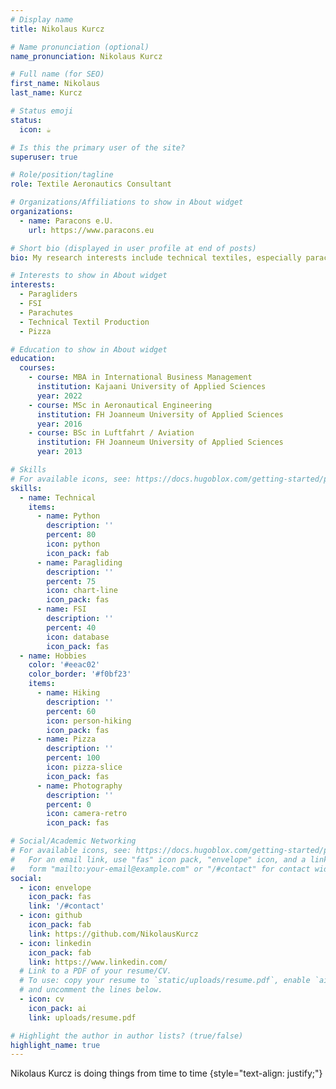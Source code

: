 ```yaml
---
# Display name
title: Nikolaus Kurcz 

# Name pronunciation (optional)
name_pronunciation: Nikolaus Kurcz 

# Full name (for SEO)
first_name: Nikolaus
last_name: Kurcz

# Status emoji
status:
  icon: ☕️

# Is this the primary user of the site?
superuser: true

# Role/position/tagline
role: Textile Aeronautics Consultant

# Organizations/Affiliations to show in About widget
organizations:
  - name: Paracons e.U. 
    url: https://www.paracons.eu

# Short bio (displayed in user profile at end of posts)
bio: My research interests include technical textiles, especially parachutes and paragliders.

# Interests to show in About widget
interests:
  - Paragliders
  - FSI 
  - Parachutes
  - Technical Textil Production
  - Pizza

# Education to show in About widget
education:
  courses:
    - course: MBA in International Business Management
      institution: Kajaani University of Applied Sciences
      year: 2022
    - course: MSc in Aeronautical Engineering
      institution: FH Joanneum University of Applied Sciences
      year: 2016
    - course: BSc in Luftfahrt / Aviation
      institution: FH Joanneum University of Applied Sciences
      year: 2013

# Skills
# For available icons, see: https://docs.hugoblox.com/getting-started/page-builder/#icons
skills:
  - name: Technical
    items:
      - name: Python
        description: ''
        percent: 80
        icon: python
        icon_pack: fab
      - name: Paragliding
        description: ''
        percent: 75
        icon: chart-line
        icon_pack: fas
      - name: FSI
        description: ''
        percent: 40
        icon: database
        icon_pack: fas
  - name: Hobbies
    color: '#eeac02'
    color_border: '#f0bf23'
    items:
      - name: Hiking
        description: ''
        percent: 60
        icon: person-hiking
        icon_pack: fas
      - name: Pizza
        description: ''
        percent: 100
        icon: pizza-slice
        icon_pack: fas
      - name: Photography
        description: ''
        percent: 0
        icon: camera-retro
        icon_pack: fas

# Social/Academic Networking
# For available icons, see: https://docs.hugoblox.com/getting-started/page-builder/#icons
#   For an email link, use "fas" icon pack, "envelope" icon, and a link in the
#   form "mailto:your-email@example.com" or "/#contact" for contact widget.
social:
  - icon: envelope
    icon_pack: fas
    link: '/#contact'
  - icon: github
    icon_pack: fab
    link: https://github.com/NikolausKurcz
  - icon: linkedin
    icon_pack: fab
    link: https://www.linkedin.com/
  # Link to a PDF of your resume/CV.
  # To use: copy your resume to `static/uploads/resume.pdf`, enable `ai` icons in `params.yaml`,
  # and uncomment the lines below.
  - icon: cv
    icon_pack: ai
    link: uploads/resume.pdf

# Highlight the author in author lists? (true/false)
highlight_name: true
---
```


Nikolaus Kurcz is doing things from time to time
{style="text-align: justify;"}
